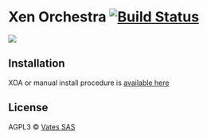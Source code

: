 # Xen Orchestra [![Build Status](https://travis-ci.org/github/johnlgrant/xen-orchestra.png?branch=master)](https://travis-ci.org/github/johnlgrant/xen-orchestra)

![](http://i.imgur.com/tRffA5y.png)

## Installation

XOA or manual install procedure is [available here](https://xen-orchestra.com/docs/installation.html)

## License

AGPL3 © [Vates SAS](http://vates.fr)
